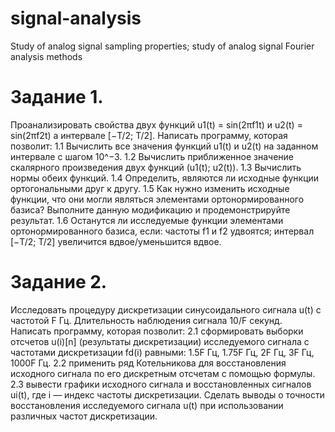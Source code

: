 # signal-analysis
Study of analog signal sampling properties; study of analog signal Fourier analysis methods

# Задание 1.

Проанализировать свойства двух функций u1(t) = sin(2πf1t) и u2(t) = sin(2πf2t) а интервале [−T/2; T/2]. Написать программу, которая позволит:
1.1 Вычислить все значения функций u1(t) и u2(t) на заданном интервале с шагом 10^−3.
1.2 Вычислить приближенное значение скалярного произведения двух функций (u1(t); u2(t)).
1.3 Вычислить нормы обеих функций.
1.4 Определить, являются ли исходные функции ортогональными друг к другу.
1.5 Как нужно изменить исходные функции, что они могли являться элементами ортонормированного базиса? Выполните данную модификацию и продемонстрируйте результат.
1.6 Останутся ли исследуемые функции элементами ортонормированного базиса, если: частоты f1 и f2 удвоятся; интервал [−T/2; T/2] увеличится вдвое/уменьшится вдвое.

# Задание 2.

Исследовать процедуру дискретизации синусоидального сигнала u(t) с частотой F Гц. Длительность наблюдения сигнала 10/F секунд. Написать программу, которая позволит:
2.1 сформировать выборки отсчетов u(i)[n] (результаты дискретизации) исследуемого сигнала с частотами дискретизации fd(i) равными: 1.5F Гц, 1.75F Гц, 2F Гц, 3F Гц, 1000F Гц.
2.2 применить ряд Котельникова для восстановления исходного сигнала по его дискретным отсчетам с помощью формулы.
2.3 вывести графики исходного сигнала и восстановленных сигналов ui(t), где i –– индекс частоты дискретизации. Сделать выводы о точности восстановления исследуемого сигнала u(t) при использовании различных частот дискретизации.
